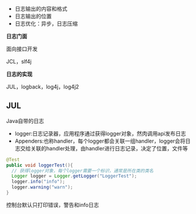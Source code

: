 * 日志输出的内容和格式
* 日志输出的位置
* 日志优化：异步，日志压缩







**日志门面**

面向接口开发

JCL，slf4j



**日志的实现**

JUL，logback，log4j，log4j2



## JUL

Java自带的日志

* logger:日志记录器，应用程序通过获得logger对象，然肉调用api发布日志
* Appenders:也称handler，每个logger都会关联一组handler，logger会将日志交给关联的handler处理，由handler进行日志记录，决定了位置，文件等



```java
@Test
public void loggerTest(){
  // 获得logger对象，每个logger需要一个标识，通常是所在类的类名
  Logger logger = Logger.getLogger("LoggerTest");
  logger.info("info");
  logger.warning("warn");
}
```

控制台默认只打印错误，警告和info日志